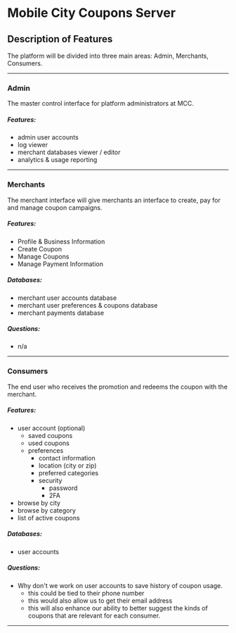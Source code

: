 # Mobile City Coupons Server


## Description of Features
The platform will be divided into three main areas: Admin, Merchants, Consumers.

<hr>

### Admin
The master control interface for platform administrators at MCC.

##### Features:
- admin user accounts
- log viewer
- merchant databases viewer / editor
- analytics & usage reporting

<hr>

### Merchants
The merchant interface will give merchants an interface to create, pay for and manage coupon campaigns.

##### Features:
- Profile & Business Information
- Create Coupon
- Manage Coupons
- Manage Payment Information

##### Databases:
- merchant user accounts database
- merchant user preferences & coupons database
- merchant payments database

##### Questions:
- n/a

<hr>

### Consumers
The end user who receives the promotion and redeems the coupon with the merchant.

##### Features:
- user account (optional)
  - saved coupons
  - used coupons
  - preferences
    - contact information
    - location (city or zip)
    - preferred categories
    - security
      - password
      - 2FA
- browse by city
- browse by category
- list of active coupons

##### Databases:
- user accounts

##### Questions:
- Why don't we work on user accounts to save history of coupon usage.
  - this could be tied to their phone number
  - this would also allow us to get their email address
  - this will also enhance our ability to better suggest the kinds of coupons that are relevant for each consumer.

<hr>
